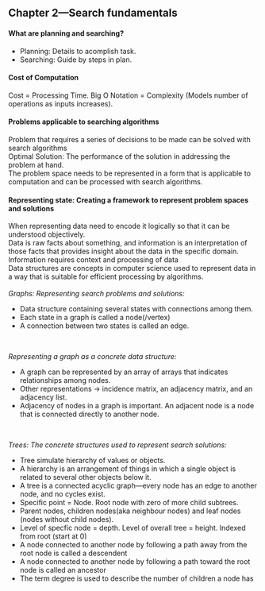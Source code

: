 ## Chapter 2—Search fundamentals <br />

#### What are planning and searching?
- Planning: Details to acomplish task.
- Searching: Guide by steps in plan.

#### Cost of Computation
Cost = Processing Time.
Big O Notation = Complexity (Models number of operations as inputs increases).

#### Problems applicable to searching algorithms
Problem that requires a series of decisions to be made can be solved with search algorithms <br />
Optimal Solution: The performance of the solution in addressing the problem at hand. <br />
The problem space needs to be represented in a form that is applicable to computation and can be processed with search algorithms. <br />

#### Representing state: Creating a framework to represent problem spaces and solutions
When representing data need to encode it logically so that it can be understood objectively. <br />
Data is raw facts about something, and information is an interpretation of those facts that provides insight about the data in the specific domain. <br />
Information requires context and processing of data <br />
Data structures are concepts in computer science used to represent data in a way that is suitable for efficient processing by algorithms. <br /><br />
*Graphs: Representing search problems and solutions:* 
- Data structure containing several states with connections among them.
- Each state in a graph is called a node(/vertex)
- A connection between two states is called an edge. 
<br />

*Representing a graph as a concrete data structure:* 
- A graph can be represented by an array of arrays that indicates relationships among nodes.
- Other representations -> incidence matrix, an adjacency matrix, and an adjacency list.
- Adjacency of nodes in a graph is important. An adjacent node is a node that is connected directly to another node. 
<br />

*Trees: The concrete structures used to represent search solutions:*
- Tree simulate hierarchy of values or objects. 
- A hierarchy is an arrangement of things in which a single object is related to several other objects below it. 
- A tree is a connected acyclic graph—every node has an edge to another node, and no cycles exist.
- Specific point = Node. Root node with zero of more child subtrees.
- Parent nodes, children nodes(aka neighbour nodes) and leaf nodes (nodes without child nodes).
- Level of specfic node = depth. Level of overall tree = height. Indexed from root (start at 0)
- A node connected to another node by following a path away from the root node is called a descendent
- A node connected to another node by following a path toward the root node is called an ancestor
- The term degree is used to describe the number of children a node has
